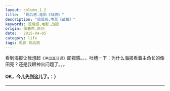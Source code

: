 ```yaml
---
layout: column_1_2
title:  "观后感.电影《战狼》"
description: "观后感.电影《战狼》"
keywords: 观后感,电影,战狼
origin: 张嘉杰.原创
date:   2015-04-05
category: life
tags: 电影 观后感
---
```

看到海报让我想起`《冲出亚马逊》`即视感。。。吐槽一下：为什么海报看着主角长的像田亮？还是我眼神出问题了。。。
<!--more-->



#### OK，今儿先到这儿了。：）
---------------------------------------